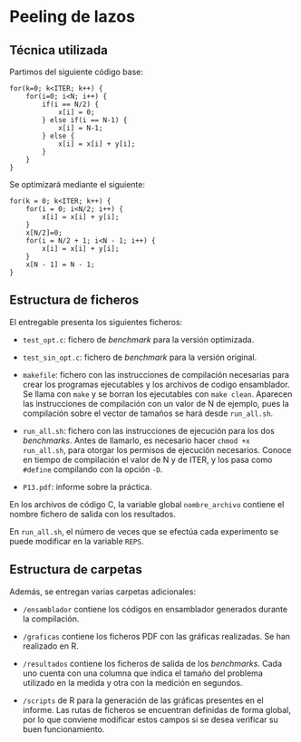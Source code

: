 # Peeling de lazos

## Técnica utilizada

Partimos del siguiente código base:

```{c}
for(k=0; k<ITER; k++) {
    for(i=0; i<N; i++) {
        if(i == N/2) {
            x[i] = 0;
        } else if(i == N-1) {
            x[i] = N-1;
        } else {
            x[i] = x[i] + y[i];
        }
    }
}
```

Se optimizará mediante el siguiente:

```{c}
for(k = 0; k<ITER; k++) {
    for(i = 0; i<N/2; i++) {
        x[i] = x[i] + y[i];
    }
    x[N/2]=0;
    for(i = N/2 + 1; i<N - 1; i++) {
        x[i] = x[i] + y[i];
    }
    x[N - 1] = N - 1;
}
```

## Estructura de ficheros

El entregable presenta los siguientes ficheros:

- `test_opt.c`: fichero de _benchmark_ para la versión optimizada.

- `test_sin_opt.c`: fichero de _benchmark_ para la versión original.

- `makefile`: fichero con las instrucciones de compilación necesarias para crear los programas ejecutables y los archivos
de codigo ensamblador. Se llama con `make` y se borran los ejecutables con `make clean`. Aparecen las instrucciones de
compilación con un valor de N de ejemplo, pues la compilación sobre el vector de tamaños se hará desde `run_all.sh`. 

- `run_all.sh`: fichero con las instrucciones de ejecución para los dos _benchmarks_. Antes de llamarlo, es necesario hacer
`chmod +x run_all.sh`, para otorgar los permisos de ejecución necesarios. Conoce en tiempo de compilación el valor de N y de
ITER, y los pasa como `#define` compilando con la opción `-D`.

- `P13.pdf`: informe sobre la práctica.

En los archivos de código C, la variable global `nombre_archivo` contiene el nombre fichero de salida con los resultados.

En `run_all.sh`, el número de veces que se efectúa cada experimento se puede modificar en la variable `REPS`.

## Estructura de carpetas

Además, se entregan varias carpetas adicionales:

- `/ensamblador` contiene los códigos en ensamblador generados durante la compilación.

- `/graficas` contiene los ficheros PDF con las gráficas realizadas. Se han realizado en R.

- `/resultados` contiene los ficheros de salida de los _benchmarks_. Cada uno cuenta con una columna que indica el tamaño del
problema utilizado en la medida y otra con la medición en segundos.

- `/scripts` de R para la generación de las gráficas presentes en el informe. Las rutas de ficheros se encuentran definidas de forma global,
por lo que conviene modificar estos campos si se desea verificar su buen funcionamiento.
